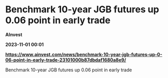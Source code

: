 # Benchmark 10-year JGB futures up 0.06 point in early trade
**AInvest**

**2023-11-01 00:01**

**https://www.ainvest.com/news/benchmark-10-year-jgb-futures-up-0-06-point-in-early-trade-23101000b87dbdaf1680a8e9/**

Benchmark 10-year JGB futures up 0.06 point in early trade